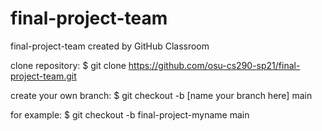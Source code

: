 # final-project-team
final-project-team created by GitHub Classroom

clone repository:
  $ git clone https://github.com/osu-cs290-sp21/final-project-team.git
  
create your own branch:
  $ git checkout -b [name your branch here] main
  
for example:
  $ git checkout -b final-project-myname main
